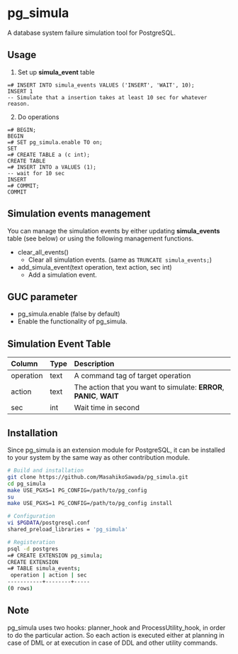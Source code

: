 pg_simula
==========

A database system failure simulation tool for PostgreSQL.

Usage
-----

1. Set up **simula_event** table

```
=# INSERT INTO simula_events VALUES ('INSERT', 'WAIT', 10);
INSERT 1 
-- Simulate that a insertion takes at least 10 sec for whatever reason.
```

2. Do operations
```
=# BEGIN;
BEGIN
=# SET pg_simula.enable TO on;
SET
=# CREATE TABLE a (c int);
CREATE TABLE
=# INSERT INTO a VALUES (1);
-- wait for 10 sec
INSERT
=# COMMIT;
COMMIT
```

Simulation events management
--------------------------------
You can manage the simulation events by either updating **simula_events** table (see below) or using the following management functions.

* clear_all_events()
  * Clear all simulation events. (same as `TRUNCATE simula_events;`)
* add_simula_event(text operation, text action, sec int)
  * Add a simulation event.

GUC parameter
--------------
* pg_simula.enable (false by default)
 * Enable the functionality of pg_simula.

Simulation Event Table
------------
|Column|Type|Description|
|:-----|:---|:----------|
|operation|text|A command tag of target operation|
|action|text|The action that you want to simulate: **ERROR**, **PANIC**, **WAIT**|
|sec|int|Wait time in second|

Installation
-------------
Since pg_simula is an extension module for PostgreSQL, it can be installed to your system by the same way as other contribution module.

```bash
# Build and installation
git clone https://github.com/MasahikoSawada/pg_simula.git
cd pg_simula
make USE_PGXS=1 PG_CONFIG=/path/to/pg_config
su
make USE_PGXS=1 PG_CONFIG=/path/to/pg_config install

# Configuration
vi $PGDATA/postgresql.conf
shared_preload_libraries = 'pg_simula'

# Registeration
psql -d postgres
=# CREATE EXTENSION pg_simula;
CREATE EXTENSION
=# TABLE simula_events;
 operation | action | sec
-----------+--------+-----
(0 rows)
```

Note
-----
pg_simula uses two hooks: planner_hook and ProcessUtility_hook, in order to do the particular action. So each action is executed either at planning in case of DML or at execution in case of DDL and other utility commands.
